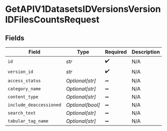 # GetAPIV1DatasetsIDVersionsVersionIDFilesCountsRequest


## Fields

| Field                   | Type                    | Required                | Description             |
| ----------------------- | ----------------------- | ----------------------- | ----------------------- |
| `id`                    | *str*                   | :heavy_check_mark:      | N/A                     |
| `version_id`            | *str*                   | :heavy_check_mark:      | N/A                     |
| `access_status`         | *Optional[str]*         | :heavy_minus_sign:      | N/A                     |
| `category_name`         | *Optional[str]*         | :heavy_minus_sign:      | N/A                     |
| `content_type`          | *Optional[str]*         | :heavy_minus_sign:      | N/A                     |
| `include_deaccessioned` | *Optional[bool]*        | :heavy_minus_sign:      | N/A                     |
| `search_text`           | *Optional[str]*         | :heavy_minus_sign:      | N/A                     |
| `tabular_tag_name`      | *Optional[str]*         | :heavy_minus_sign:      | N/A                     |